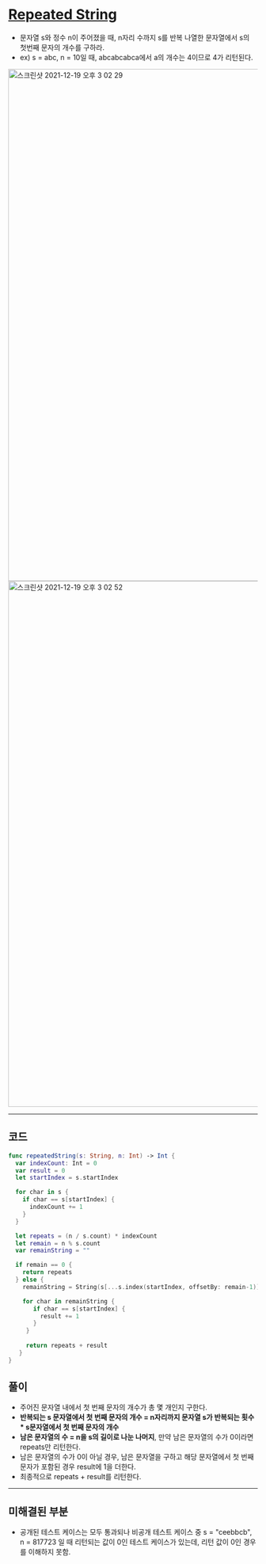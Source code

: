 # [Repeated String](https://www.hackerrank.com/challenges/repeated-string/problem?isFullScreen=true)
- 문자열 s와 정수 n이 주어졌을 때, n자리 수까지 s를 반복 나열한 문자열에서 s의 첫번째 문자의 개수를 구하라.
- ex) s = abc, n = 10일 때, abcabcabca에서 a의 개수는 4이므로 4가 리턴된다.

<img width="1034" alt="스크린샷 2021-12-19 오후 3 02 29" src="https://user-images.githubusercontent.com/59811450/146665693-62d12f22-9fa6-4440-b48a-d5c92e804cb6.png">
<img width="1062" alt="스크린샷 2021-12-19 오후 3 02 52" src="https://user-images.githubusercontent.com/59811450/146665702-6c324301-4e14-4524-84d4-34273a8606c4.png">

***

## 코드

```swift
func repeatedString(s: String, n: Int) -> Int {
  var indexCount: Int = 0
  var result = 0
  let startIndex = s.startIndex

  for char in s {
    if char == s[startIndex] {
      indexCount += 1
    }
  }

  let repeats = (n / s.count) * indexCount
  let remain = n % s.count
  var remainString = ""

  if remain == 0 {
    return repeats
  } else {
    remainString = String(s[...s.index(startIndex, offsetBy: remain-1)])

    for char in remainString {
       if char == s[startIndex] {
         result += 1
       }
     }
     
     return repeats + result
   }
}
```

## 풀이
- 주어진 문자열 내에서 첫 번째 문자의 개수가 총 몇 개인지 구한다.
- **반복되는 s 문자열에서 첫 번째 문자의 개수 = n자리까지 문자열 s가 반복되는 횟수 * s문자열에서 첫 번째 문자의 개수**
- **남은 문자열의 수 = n을 s의 길이로 나눈 나머지**, 만약 남은 문자열의 수가 0이라면 repeats만 리턴한다.
- 남은 문자열의 수가 0이 아닐 경우, 남은 문자열을 구하고 해당 문자열에서 첫 번째 문자가 포함된 경우 result에 1을 더한다.
- 최종적으로 repeats + result를 리턴한다.

***

## 미해결된 부분
- 공개된 테스트 케이스는 모두 통과되나 비공개 테스트 케이스 중 s = "ceebbcb", n = 817723 일 때 리턴되는 값이 0인 테스트 케이스가 있는데, 리턴 값이 0인 경우를 이해하지 못함.
